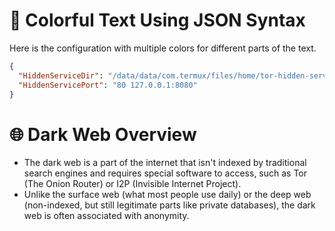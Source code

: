 # 🌈 Colorful Text Using JSON Syntax

Here is the configuration with multiple colors for different parts of the text.

```json
{
  "HiddenServiceDir": "/data/data/com.termux/files/home/tor-hidden-service/",
  "HiddenServicePort": "80 127.0.0.1:8080"
}

```


# 🌐 Dark Web Overview

- The dark web is a part of the internet that isn't indexed by traditional search engines and requires special software to access, such as Tor (The Onion Router) or I2P (Invisible Internet Project).
- Unlike the surface web (what most people use daily) or the deep web (non-indexed, but still legitimate parts like private databases), the dark web is often associated with anonymity.
